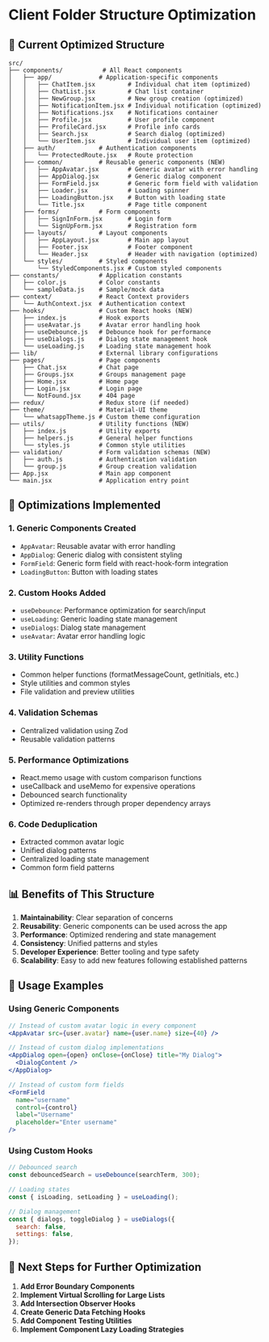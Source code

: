 # Client Folder Structure Optimization

## 📁 Current Optimized Structure

```
src/
├── components/           # All React components
│   ├── app/             # Application-specific components
│   │   ├── ChatItem.jsx         # Individual chat item (optimized)
│   │   ├── ChatList.jsx         # Chat list container
│   │   ├── NewGroup.jsx         # New group creation (optimized)
│   │   ├── NotificationItem.jsx # Individual notification (optimized)
│   │   ├── Notifications.jsx    # Notifications container
│   │   ├── Profile.jsx          # User profile component
│   │   ├── ProfileCard.jsx      # Profile info cards
│   │   ├── Search.jsx           # Search dialog (optimized)
│   │   └── UserItem.jsx         # Individual user item (optimized)
│   ├── auth/            # Authentication components
│   │   └── ProtectedRoute.jsx   # Route protection
│   ├── common/          # Reusable generic components (NEW)
│   │   ├── AppAvatar.jsx        # Generic avatar with error handling
│   │   ├── AppDialog.jsx        # Generic dialog component
│   │   ├── FormField.jsx        # Generic form field with validation
│   │   ├── Loader.jsx           # Loading spinner
│   │   ├── LoadingButton.jsx    # Button with loading state
│   │   └── Title.jsx            # Page title component
│   ├── forms/           # Form components
│   │   ├── SignInForm.jsx       # Login form
│   │   └── SignUpForm.jsx       # Registration form
│   ├── layouts/         # Layout components
│   │   ├── AppLayout.jsx        # Main app layout
│   │   ├── Footer.jsx           # Footer component
│   │   └── Header.jsx           # Header with navigation (optimized)
│   └── styles/          # Styled components
│       └── StyledComponents.jsx # Custom styled components
├── constants/           # Application constants
│   ├── color.js         # Color constants
│   └── sampleData.js    # Sample/mock data
├── context/             # React Context providers
│   └── AuthContext.jsx  # Authentication context
├── hooks/               # Custom React hooks (NEW)
│   ├── index.js         # Hook exports
│   ├── useAvatar.js     # Avatar error handling hook
│   ├── useDebounce.js   # Debounce hook for performance
│   ├── useDialogs.js    # Dialog state management hook
│   └── useLoading.js    # Loading state management hook
├── lib/                 # External library configurations
├── pages/               # Page components
│   ├── Chat.jsx         # Chat page
│   ├── Groups.jsx       # Groups management page
│   ├── Home.jsx         # Home page
│   ├── Login.jsx        # Login page
│   └── NotFound.jsx     # 404 page
├── redux/               # Redux store (if needed)
├── theme/               # Material-UI theme
│   └── whatsappTheme.js # Custom theme configuration
├── utils/               # Utility functions (NEW)
│   ├── index.js         # Utility exports
│   ├── helpers.js       # General helper functions
│   └── styles.js        # Common style utilities
├── validation/          # Form validation schemas (NEW)
│   ├── auth.js          # Authentication validation
│   └── group.js         # Group creation validation
├── App.jsx              # Main app component
└── main.jsx             # Application entry point
```

## 🚀 Optimizations Implemented

### 1. **Generic Components Created**

- `AppAvatar`: Reusable avatar with error handling
- `AppDialog`: Generic dialog with consistent styling
- `FormField`: Generic form field with react-hook-form integration
- `LoadingButton`: Button with loading states

### 2. **Custom Hooks Added**

- `useDebounce`: Performance optimization for search/input
- `useLoading`: Generic loading state management
- `useDialogs`: Dialog state management
- `useAvatar`: Avatar error handling logic

### 3. **Utility Functions**

- Common helper functions (formatMessageCount, getInitials, etc.)
- Style utilities and common styles
- File validation and preview utilities

### 4. **Validation Schemas**

- Centralized validation using Zod
- Reusable validation patterns

### 5. **Performance Optimizations**

- React.memo usage with custom comparison functions
- useCallback and useMemo for expensive operations
- Debounced search functionality
- Optimized re-renders through proper dependency arrays

### 6. **Code Deduplication**

- Extracted common avatar logic
- Unified dialog patterns
- Centralized loading state management
- Common form field patterns

## 📊 Benefits of This Structure

1. **Maintainability**: Clear separation of concerns
2. **Reusability**: Generic components can be used across the app
3. **Performance**: Optimized rendering and state management
4. **Consistency**: Unified patterns and styles
5. **Developer Experience**: Better tooling and type safety
6. **Scalability**: Easy to add new features following established patterns

## 🔧 Usage Examples

### Using Generic Components

```jsx
// Instead of custom avatar logic in every component
<AppAvatar src={user.avatar} name={user.name} size={40} />

// Instead of custom dialog implementations
<AppDialog open={open} onClose={onClose} title="My Dialog">
  <DialogContent />
</AppDialog>

// Instead of custom form fields
<FormField
  name="username"
  control={control}
  label="Username"
  placeholder="Enter username"
/>
```

### Using Custom Hooks

```jsx
// Debounced search
const debouncedSearch = useDebounce(searchTerm, 300);

// Loading states
const { isLoading, setLoading } = useLoading();

// Dialog management
const { dialogs, toggleDialog } = useDialogs({
  search: false,
  settings: false,
});
```

## 🎯 Next Steps for Further Optimization

1. **Add Error Boundary Components**
2. **Implement Virtual Scrolling for Large Lists**
3. **Add Intersection Observer Hooks**
4. **Create Generic Data Fetching Hooks**
5. **Add Component Testing Utilities**
6. **Implement Component Lazy Loading Strategies**
